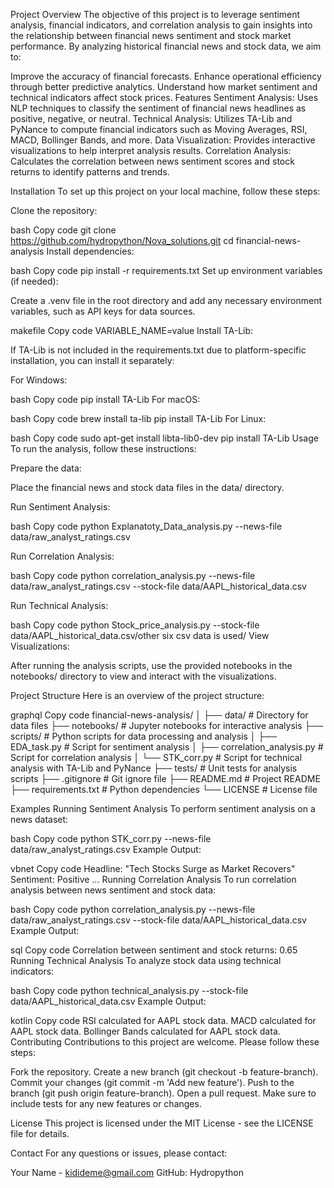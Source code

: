 Project Overview
The objective of this project is to leverage sentiment analysis, financial indicators, and correlation analysis to gain insights into the relationship between financial news sentiment and stock market performance. By analyzing historical financial news and stock data, we aim to:

Improve the accuracy of financial forecasts.
Enhance operational efficiency through better predictive analytics.
Understand how market sentiment and technical indicators affect stock prices.
Features
Sentiment Analysis: Uses NLP techniques to classify the sentiment of financial news headlines as positive, negative, or neutral.
Technical Analysis: Utilizes TA-Lib and PyNance to compute financial indicators such as Moving Averages, RSI, MACD, Bollinger Bands, and more.
Data Visualization: Provides interactive visualizations to help interpret analysis results.
Correlation Analysis: Calculates the correlation between news sentiment scores and stock returns to identify patterns and trends.

Installation
To set up this project on your local machine, follow these steps:

Clone the repository:

bash
Copy code
git clone https://github.com/hydropython/Nova_solutions.git
cd financial-news-analysis
Install dependencies:

bash
Copy code
pip install -r requirements.txt
Set up environment variables (if needed):

Create a .venv file in the root directory and add any necessary environment variables, such as API keys for data sources.

makefile
Copy code
VARIABLE_NAME=value
Install TA-Lib:

If TA-Lib is not included in the requirements.txt due to platform-specific installation, you can install it separately:

For Windows:

bash
Copy code
pip install TA-Lib
For macOS:

bash
Copy code
brew install ta-lib
pip install TA-Lib
For Linux:

bash
Copy code
sudo apt-get install libta-lib0-dev
pip install TA-Lib
Usage
To run the analysis, follow these instructions:

Prepare the data:

Place the financial news and stock data files in the data/ directory.

Run Sentiment Analysis:

bash
Copy code
python Explanatoty_Data_analysis.py --news-file data/raw_analyst_ratings.csv

Run Correlation Analysis:

bash
Copy code
python correlation_analysis.py --news-file data/raw_analyst_ratings.csv --stock-file data/AAPL_historical_data.csv

Run Technical Analysis:

bash
Copy code
python Stock_price_analysis.py --stock-file data/AAPL_historical_data.csv/other six csv data is used/
View Visualizations:

After running the analysis scripts, use the provided notebooks in the notebooks/ directory to view and interact with the visualizations.

Project Structure
Here is an overview of the project structure:

graphql
Copy code
financial-news-analysis/
│
├── data/                       # Directory for data files
├── notebooks/                  # Jupyter notebooks for interactive analysis
├── scripts/ # Python scripts for data processing and analysis
│   ├── EDA_task.py   # Script for sentiment analysis
│   ├── correlation_analysis.py # Script for correlation analysis
│   └── STK_corr.py   # Script for technical analysis with TA-Lib and PyNance
├── tests/                      # Unit tests for analysis scripts
├── .gitignore                  # Git ignore file
├── README.md                   # Project README
├── requirements.txt            # Python dependencies
└── LICENSE                     # License file

Examples
Running Sentiment Analysis
To perform sentiment analysis on a news dataset:

bash
Copy code
python STK_corr.py --news-file data/raw_analyst_ratings.csv
Example Output:

vbnet
Copy code
Headline: "Tech Stocks Surge as Market Recovers"
Sentiment: Positive
...
Running Correlation Analysis
To run correlation analysis between news sentiment and stock data:

bash
Copy code
python correlation_analysis.py --news-file data/raw_analyst_ratings.csv --stock-file data/AAPL_historical_data.csv
Example Output:

sql
Copy code
Correlation between sentiment and stock returns: 0.65
Running Technical Analysis
To analyze stock data using technical indicators:

bash
Copy code
python technical_analysis.py --stock-file data/AAPL_historical_data.csv
Example Output:

kotlin
Copy code
RSI calculated for AAPL stock data.
MACD calculated for AAPL stock data.
Bollinger Bands calculated for AAPL stock data.
Contributing
Contributions to this project are welcome. Please follow these steps:

Fork the repository.
Create a new branch (git checkout -b feature-branch).
Commit your changes (git commit -m 'Add new feature').
Push to the branch (git push origin feature-branch).
Open a pull request.
Make sure to include tests for any new features or changes.

License
This project is licensed under the MIT License - see the LICENSE file for details.

Contact
For any questions or issues, please contact:

Your Name - kidideme@gmail.com
GitHub: Hydropython
